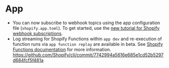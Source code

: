 # App

- You can now subscribe to webhook topics using the app configuration file (`shopify.app.toml`). To get started, use the [new tutorial for Shopify webhook subscriptions](https://shopify.dev/docs/apps/build/webhooks/subscribe/get-started).
- Log streaming for Shopify Functions within `app dev` and re-execution of function runs via `app function replay` are available in beta. See [Shopify Functions documentation](https://shopify.dev/docs/apps/build/functions/log-streaming-and-replay) for more information. https://github.com/Shopify/cli/commit/7742994a5616e685e1cd52b5297d684fcf5f481a
